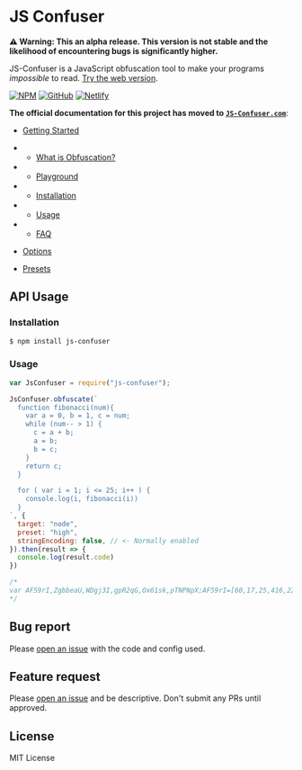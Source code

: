 # JS Confuser

**⚠️ Warning: This an alpha release. This version is not stable and the likelihood of encountering bugs is significantly higher.**

JS-Confuser is a JavaScript obfuscation tool to make your programs _impossible_ to read. [Try the web version](https://js-confuser.com).

  [![NPM](https://img.shields.io/badge/NPM-%23000000.svg?style=for-the-badge&logo=npm&logoColor=white)](https://npmjs.com/package/js-confuser) [![GitHub](https://img.shields.io/badge/github-%23121011.svg?style=for-the-badge&logo=github&logoColor=white)](https://github.com/MichaelXF/js-confuser) [![Netlify](https://img.shields.io/badge/netlify-%23000000.svg?style=for-the-badge&logo=netlify&logoColor=#00C7B7)](https://js-confuser.com)


**The official documentation for this project has moved to [`JS-Confuser.com`](https://js-confuser.com)**: 

- [Getting Started](https://new--confuser.netlify.app/docs)

- - [What is Obfuscation?](https://new--confuser.netlify.app/docs/getting-started/what-is-obfuscation)

- - [Playground](https://new--confuser.netlify.app/docs/getting-started/playground)

- - [Installation](https://new--confuser.netlify.app/docs/getting-started/installation)

- - [Usage](https://new--confuser.netlify.app/docs/getting-started/usage)

- - [FAQ](https://new--confuser.netlify.app/docs/getting-started/faq)

- [Options](https://new--confuser.netlify.app/docs/options)

- [Presets](https://new--confuser.netlify.app/docs/presets)

## API Usage

### Installation

```bash
$ npm install js-confuser
```

### Usage

```js
var JsConfuser = require("js-confuser");

JsConfuser.obfuscate(`
  function fibonacci(num){   
    var a = 0, b = 1, c = num;
    while (num-- > 1) {
      c = a + b;
      a = b;
      b = c;
    }
    return c;
  }

  for ( var i = 1; i <= 25; i++ ) {
    console.log(i, fibonacci(i))
  }
`, {
  target: "node",
  preset: "high",
  stringEncoding: false, // <- Normally enabled
}).then(result => {
  console.log(result.code)
})

/*
var AF59rI,ZgbbeaU,WDgj3I,gpR2qG,Ox61sk,pTNPNpX;AF59rI=[60,17,25,416,22,23,83,26,27,28,18,382,66,29,30,31,2,5,33,4,13,16,10,11,24,1,3,15,6,7,8,167,50,9,21,35,12,14,116],ZgbbeaU=AF59rI;for(var TlMIASm=62;TlMIASm;TlMIASm--)ZgbbeaU.unshift(ZgbbeaU.pop());WDgj3I=MBh_HcM("length1charCodeAt1slice1replaĕ1!ğğ1uģģ1<~A8bt#D.RU,~>Ħ~E,ol,ATMnĳĵ@rH7+DertŀħDKTtlBhE[ŋ~@q]:k6Z6LHŖ6$*Ŗ7n#j;20AŖ;g3Cn<]'Ŗ<Fna!Cii#ŖAU&0.Eb0;TŖ4ƌĴħ3rƍ)eVMBK\\!Ŗ+=M;Q@;]UaŖž=3&.0Ŗ/M2-WEcYr5ŖD?ƯTqŸb>-Q:c8Ŗ?SF2m2*!WQŖ2)RĲƐ~ž<ƿĴmČuĀ1 (local)").split('1');function pprWr0(ZgbbeaU){var WDgj3I,gpR2qG,Ox61sk,pTNPNpX,TlMIASm,pprWr0,M1ClYmT,kHWl72,xw_ohrD,sT8e3fv,bxd0KVG;WDgj3I=void 0,gpR2qG=void 0,Ox61sk=void 0,pTNPNpX=void 0,TlMIASm=void 0,pprWr0=String,M1ClYmT=CVH25o3(0),kHWl72=255,xw_ohrD=CVH25o3(1),sT8e3fv=CVH25o3(AF59rI[0]),bxd0KVG=CVH25o3(3);for('<~'===ZgbbeaU[sT8e3fv](0,AF59rI[0])&&'~>'===ZgbbeaU[sT8e3fv](-AF59rI[0]),ZgbbeaU=ZgbbeaU[sT8e3fv](AF59rI[0],-AF59rI[0])[bxd0KVG](/s/g,'')[bxd0KVG]('z',CVH25o3(AF59rI[3])),WDgj3I=CVH25o3(AF59rI[1])[sT8e3fv](ZgbbeaU[M1ClYmT]%AF59rI[1]||AF59rI[1]),ZgbbeaU+=WDgj3I,Ox61sk=[],pTNPNpX=0,TlMIASm=ZgbbeaU[M1ClYmT];TlMIASm>pTNPNpX;pTNPNpX+=AF59rI[1])gpR2qG=52200625*(ZgbbeaU[xw_ohrD](pTNPNpX)-AF59rI[2])+614125*(ZgbbeaU[xw_ohrD](pTNPNpX+AF59rI[9])-AF59rI[2])+7225*(ZgbbeaU[xw_ohrD](pTNPNpX+AF59rI[0])-AF59rI[2])+85*(ZgbbeaU[xw_ohrD](pTNPNpX+AF59rI[10])-AF59rI[2])+(ZgbbeaU[xw_ohrD](pTNPNpX+AF59rI[3])-AF59rI[2]),Ox61sk.push(kHWl72&gpR2qG>>AF59rI[8],kHWl72&gpR2qG>>AF59rI[5],kHWl72&gpR2qG>>8,kHWl72&gpR2qG);return function(ZgbbeaU,Ox61sk){for(var WDgj3I=Ox61sk;WDgj3I>0;WDgj3I--)ZgbbeaU.pop()}(Ox61sk,WDgj3I[M1ClYmT]),pprWr0.fromCharCode.apply(pprWr0,Ox61sk)}gpR2qG=[CVH25o3(AF59rI[12]),CVH25o3(AF59rI[13]),CVH25o3(8),CVH25o3(AF59rI[17]),CVH25o3(AF59rI[6]),CVH25o3(AF59rI[7]),CVH25o3(AF59rI[20]),'<~AQO1jBl7V~>',CVH25o3(AF59rI[4]),CVH25o3(AF59rI[21]),CVH25o3(AF59rI[4]),CVH25o3(9),CVH25o3(AF59rI[11]),CVH25o3(AF59rI[5]),CVH25o3(AF59rI[24]),CVH25o3(AF59rI[33]),'<~E%u9/13QC~>',CVH25o3(AF59rI[6]),CVH25o3(AF59rI[7]),CVH25o3(19),CVH25o3(20),CVH25o3(AF59rI[18]),CVH25o3(AF59rI[27]),CVH25o3(AF59rI[28]),CVH25o3(AF59rI[8]),'<~?T9_t1,(IC~>','<~1bpf~>',CVH25o3(AF59rI[25]),CVH25o3(AF59rI[30]),CVH25o3(AF59rI[31]),CVH25o3(14),CVH25o3(AF59rI[8])];function M1ClYmT(AF59rI){return pprWr0(gpR2qG[AF59rI])}function kHWl72(){try{return global}catch(AF59rI){return this}}Ox61sk=kHWl72.call(this);function xw_ohrD(ZgbbeaU){switch(ZgbbeaU){case 608:return Ox61sk[M1ClYmT(0)];case-884:return Ox61sk[CVH25o3(AF59rI[32])];case AF59rI[26]:return Ox61sk[M1ClYmT(AF59rI[9])];case-AF59rI[35]:return Ox61sk[M1ClYmT(2)]}}function sT8e3fv(ZgbbeaU,WDgj3I,gpR2qG){var Ox61sk;Ox61sk=11;while(Ox61sk!=51){var pTNPNpX,TlMIASm,pprWr0,kHWl72;pTNPNpX=Ox61sk*-244+217;switch(pTNPNpX){case-2467:TlMIASm=false,Ox61sk+=37;break;case-4175:kHWl72=WDgj3I==M1ClYmT(AF59rI[10])&&ziPI9L.qzUvJu1[M1ClYmT(4)+M1ClYmT(AF59rI[1])](AF59rI[9])==48?function(...WDgj3I){var gpR2qG;gpR2qG=AF59rI[1];while(gpR2qG!=AF59rI[11]){var Ox61sk;Ox61sk=gpR2qG*41+199;switch(Ox61sk){case 732:return pprWr0[ZgbbeaU].call(this,M1ClYmT(AF59rI[12]));case 404:IZftqI=WDgj3I,gpR2qG+=AF59rI[14]}}}:pprWr0[ZgbbeaU](M1ClYmT(AF59rI[13])),Ox61sk-=AF59rI[10];break;case-11495:pprWr0={[M1ClYmT(AF59rI[14])]:function(ZgbbeaU,WDgj3I,gpR2qG){var Ox61sk;Ox61sk=64;while(Ox61sk!=AF59rI[16]){var pTNPNpX,TlMIASm,pprWr0;pTNPNpX=Ox61sk*AF59rI[15]+144;switch(pTNPNpX){case 10832:TlMIASm=822,Ox61sk+=AF59rI[10];break;case 812:pprWr0[AF59rI[10]]=pprWr0[0],Ox61sk+=47;break;case 8661:while(TlMIASm!=772){var kHWl72;kHWl72=TlMIASm*234+191;switch(kHWl72){case 207515:TlMIASm-=528;break;case 129593:pprWr0[3]=bxd0KVG(AF59rI[15],pprWr0[AF59rI[9]],pprWr0[AF59rI[0]]),pprWr0[AF59rI[9]]=pprWr0[AF59rI[0]],pprWr0[AF59rI[0]]=pprWr0[AF59rI[10]],TlMIASm+=333;break;case 83963:TlMIASm+=bxd0KVG(-AF59rI[29],pprWr0[0]--,AF59rI[9])&&ziPI9L.U1LXDgJ()?195:414;break;case 192539:TlMIASm-=464}}Ox61sk-=AF59rI[16];break;case 10999:[...pprWr0]=IZftqI,pprWr0.length=1,Ox61sk-=AF59rI[38];break;case 6824:return[];case 11333:if(!ZgbbeaU){return WDgj3I(this,gpR2qG)}Ox61sk-=AF59rI[0];break;case 311:return[pprWr0[AF59rI[10]]];case 5822:pprWr0[1]=0,pprWr0[AF59rI[0]]=AF59rI[9],Ox61sk-=AF59rI[37]}}},[M1ClYmT(AF59rI[17])]:function(ZgbbeaU,WDgj3I,gpR2qG){var Ox61sk;Ox61sk=AF59rI[18];while(Ox61sk!=38){var pTNPNpX,TlMIASm,pprWr0;pTNPNpX=Ox61sk*182+-139;switch(pTNPNpX){case 4047:pprWr0[AF59rI[9]]=sT8e3fv(M1ClYmT(AF59rI[6]),M1ClYmT(AF59rI[7])).call([],pprWr0[0]),Ox61sk+=AF59rI[19];break;case 3683:TlMIASm=false,Ox61sk+=21;break;case 7505:[...pprWr0]=IZftqI,Ox61sk-=10;break;case 225:return pprWr0[AF59rI[9]].pop();case 10417:if(TlMIASm){var kHWl72=(ZgbbeaU,WDgj3I,gpR2qG)=>{var Ox61sk;Ox61sk=32;while(Ox61sk!=AF59rI[19]){var pTNPNpX,TlMIASm,pprWr0;pTNPNpX=Ox61sk*38+90;switch(pTNPNpX){case 508:TlMIASm=bxd0KVG(AF59rI[15],M1ClYmT(AF59rI[20]),pprWr0.toUTCString()),Ox61sk+=AF59rI[21];break;case 584:pprWr0.setTime(bxd0KVG(AF59rI[15],pprWr0.getTime(),bxd0KVG(AF59rI[22],bxd0KVG(116,bxd0KVG(AF59rI[22],bxd0KVG(116,gpR2qG,AF59rI[8]),AF59rI[23]),AF59rI[23]),1e3))),Ox61sk-=2;break;case 1040:xw_ohrD(608).cookie=bxd0KVG(AF59rI[15],bxd0KVG(AF59rI[15],bxd0KVG(AF59rI[15],bxd0KVG(AF59rI[15],bxd0KVG(AF59rI[15],ZgbbeaU,M1ClYmT(AF59rI[4])),WDgj3I),M1ClYmT(AF59rI[21])),TlMIASm),M1ClYmT(15)),Ox61sk+=AF59rI[6];break;case 1306:pprWr0=new Date,Ox61sk-=19}}}}Ox61sk-=56;break;case 5685:pprWr0.length=1,Ox61sk-=AF59rI[17]}}}},Ox61sk-=43;break;case-14179:kHWl72=void 0;if(WDgj3I==M1ClYmT(AF59rI[5])&&ziPI9L.VNaV0wv[M1ClYmT(AF59rI[24])+M1ClYmT(18)](AF59rI[6])==AF59rI[16]){IZftqI=[]}Ox61sk-=41;break;case-1003:if(TlMIASm){xw_ohrD(-884).exports=async()=>{var ZgbbeaU;ZgbbeaU=33;while(ZgbbeaU!=AF59rI[7]){var WDgj3I,gpR2qG,Ox61sk;WDgj3I=ZgbbeaU*95+-150;switch(WDgj3I){case 3175:gpR2qG=await(async()=>{var ZgbbeaU;ZgbbeaU=14;while(ZgbbeaU!=AF59rI[13]){var WDgj3I;WDgj3I=ZgbbeaU*100+-59;switch(WDgj3I){case 1341:if(isStandaloneExecutable){return M1ClYmT(19)+M1ClYmT(20)}ZgbbeaU+=AF59rI[6];break;case 2341:if(redactedPath===await resolveLocalredactedPath()){return CVH25o3(AF59rI[36])}ZgbbeaU-=AF59rI[13];break;case 1641:return''}}})(),ZgbbeaU-=AF59rI[25];break;case 2985:Ox61sk=new Set(xw_ohrD(AF59rI[26]).argv.slice(2)),ZgbbeaU-=AF59rI[6];break;case 2035:if(!Ox61sk.has(M1ClYmT(AF59rI[18])+M1ClYmT(AF59rI[27]))){var pTNPNpX;pTNPNpX=AF59rI[14];while(pTNPNpX!=9){var TlMIASm;TlMIASm=pTNPNpX*-204+38;switch(TlMIASm){case-1594:if(bxd0KVG(427,Ox61sk.size,1)){return false}pTNPNpX-=AF59rI[3];break;case-778:if(!Ox61sk.has(M1ClYmT(AF59rI[28]))){return false}pTNPNpX+=AF59rI[1]}}}ZgbbeaU+=AF59rI[20];break;case 800:return true}}}}Ox61sk+=54;break;case-3443:return gpR2qG==M1ClYmT(AF59rI[8])&&ziPI9L.U1LXDgJ()?{QVbrqy9:kHWl72}:kHWl72}}}function bxd0KVG(ZgbbeaU,WDgj3I,gpR2qG){switch(ZgbbeaU){case-AF59rI[34]:return WDgj3I<=gpR2qG;case-AF59rI[29]:return WDgj3I>gpR2qG;case AF59rI[15]:return WDgj3I+gpR2qG;case AF59rI[22]:return WDgj3I*gpR2qG;case 427:return WDgj3I!==gpR2qG}}pTNPNpX=AF59rI[12];while(pTNPNpX!=AF59rI[24]){var kBznIi,sCb8UYh,ziPI9L,IZftqI;kBznIi=pTNPNpX*-55+-214;switch(kBznIi){case-544:sCb8UYh=846,pTNPNpX+=AF59rI[0];break;case-654:ziPI9L={wHDYSl:[],U1LXDgJ:function(){if(!ziPI9L.wHDYSl[0]){ziPI9L.wHDYSl.push(87)}return ziPI9L.wHDYSl.length},VNaV0wv:M1ClYmT(AF59rI[25])+M1ClYmT(AF59rI[30]),qzUvJu1:M1ClYmT(AF59rI[31])+M1ClYmT(AF59rI[32])},pTNPNpX+=AF59rI[33];break;case-1644:IZftqI=[],pTNPNpX-=7;break;case-1259:while(sCb8UYh!=316){var XsBuZX,mgjtps2;XsBuZX=sCb8UYh*229+-125;switch(XsBuZX){case 193609:mgjtps2=AF59rI[9],sCb8UYh-=733;break;case 25752:sCb8UYh+=bxd0KVG(-AF59rI[34],mgjtps2,25)&&ziPI9L.U1LXDgJ()?662:203;break;case 177350:xw_ohrD(-AF59rI[35])[M1ClYmT(AF59rI[36])](mgjtps2,(IZftqI=[mgjtps2],new sT8e3fv(M1ClYmT(AF59rI[37]),void 0,M1ClYmT(AF59rI[38])).QVbrqy9)),sCb8UYh-=569;break;case 47049:mgjtps2++,sCb8UYh-=93}}pTNPNpX-=AF59rI[0]}}function CVH25o3(AF59rI){return WDgj3I[AF59rI]}function MBh_HcM(ZgbbeaU){var WDgj3I,gpR2qG,Ox61sk,pTNPNpX,TlMIASm,pprWr0,M1ClYmT,kHWl72;WDgj3I=void 0,gpR2qG=void 0,Ox61sk=void 0,pTNPNpX={},TlMIASm=ZgbbeaU.split(''),pprWr0=gpR2qG=TlMIASm[0],M1ClYmT=[pprWr0],kHWl72=WDgj3I=256;for(ZgbbeaU=AF59rI[9];ZgbbeaU<TlMIASm.length;ZgbbeaU++)Ox61sk=TlMIASm[ZgbbeaU].charCodeAt(0),Ox61sk=kHWl72>Ox61sk?TlMIASm[ZgbbeaU]:pTNPNpX[Ox61sk]?pTNPNpX[Ox61sk]:gpR2qG+pprWr0,M1ClYmT.push(Ox61sk),pprWr0=Ox61sk.charAt(0),pTNPNpX[WDgj3I]=gpR2qG+pprWr0,WDgj3I++,gpR2qG=Ox61sk;return M1ClYmT.join('')}
*/
```


## Bug report

Please [open an issue](https://github.com/MichaelXF/js-confuser/issues) with the code and config used.

## Feature request

Please [open an issue](https://github.com/MichaelXF/js-confuser/issues) and be descriptive. Don't submit any PRs until approved.

## License

MIT License